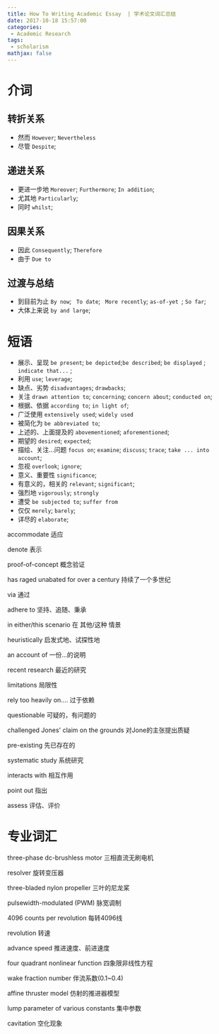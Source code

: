 ```yaml
---
title: How To Writing Academic Essay  | 学术论文词汇总结
date: 2017-10-18 15:57:00
categories:
 - Academic Research
tags: 
 - scholarism
mathjax: false
---
```




# 介词

## 转折关系

* 然而           `However`; `Nevertheless`
* 尽管           `Despite`; 

## 递进关系

* 更进一步地  `Moreover`; `Furthermore`; `In addition`; 
* 尤其地          `Particularly`;
* 同时           `whilst`; 

## 因果关系

* 因此            `Consequently`; `Therefore`
* 由于           `Due to`

## 过渡与总结

* 到目前为止   `By now`; ` To date`; ` More recently`; `as-of-yet `; `So far`;
* 大体上来说   `by and large`; 




# 短语

* 展示、呈现   `be present`; `be depicted`;`be described`; `be displayed` ; `indicate that...` ; 
* 利用               `use`; `leverage`; 
* 缺点、劣势   `disadvantages`; `drawbacks`; 
* 关注              `drawn attention to`; `concerning`; `concern about`; `conducted on`; 
* 根据、依据   `according to`; `in light of`; 
* 广泛使用      `extensively used`; `widely used`
* 被简化为      `be abbreviated to`; 
* 上述的、上面提及的 `abovementioned`; `aforementioned`;
* 期望的          `desired`; `expected`; 
* 描绘、关注...问题   `focus on`; `examine`; `discuss`; `trace`; `take ... into account`; 
* 忽视              `overlook`; `ignore`;
* 意义、重要性 `significance`; 
* 有意义的，相关的 `relevant`; `significant`;
* 强烈地 `vigorously`; `strongly`
* 遭受 `be subjected to`; `suffer from`
* 仅仅 `merely`; `barely`; 
* 详尽的 `elaborate`;


accommodate 适应 

denote 表示

proof-of-concept 概念验证

has raged unabated for over a century 持续了一个多世纪

via 通过 

adhere to 坚持、追随、秉承

in either/this scenario 在 其他/这种 情景

heuristically 启发式地、试探性地

an account of 一份...的说明

recent research 最近的研究

limitations 局限性

rely too heavily on.... 过于依赖

questionable 可疑的，有问题的

challenged Jones' claim on the grounds 对Jone的主张提出质疑

pre-existing 先已存在的

systematic study 系统研究

interacts with 相互作用

point out 指出

assess 评估、评价







# 专业词汇

three-phase dc-brushless motor  三相直流无刷电机

resolver 旋转变压器

three-bladed nylon propeller 三叶的尼龙桨

pulsewidth-modulated (PWM) 脉宽调制

4096 counts per revolution 每转4096线

revolution 转速

advance speed 推进速度、前进速度

four quadrant nonlinear function 四象限非线性方程

wake fraction number 伴流系数(0.1~0.4)

affine thruster model 仿射的推进器模型

lump parameter of various constants 集中参数

cavitation 空化现象

